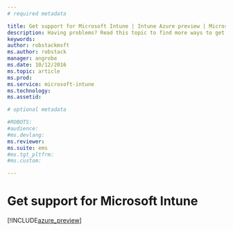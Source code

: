 ```yaml
---
# required metadata

title: Get support for Microsoft Intune | Intune Azure preview | Microsoft Docs
description: Having problems? Read this topic to find more ways to get help.
keywords:
author: robstackmsftms.author: robstack
manager: angrobe
ms.date: 10/12/2016
ms.topic: article
ms.prod:
ms.service: microsoft-intune
ms.technology:
ms.assetid: 

# optional metadata

#ROBOTS:
#audience:
#ms.devlang:
ms.reviewer: 
ms.suite: ems
#ms.tgt_pltfrm:
#ms.custom:

---
```


# Get support for Microsoft Intune


[!INCLUDE[azure_preview](../includes/azure_preview.md)]